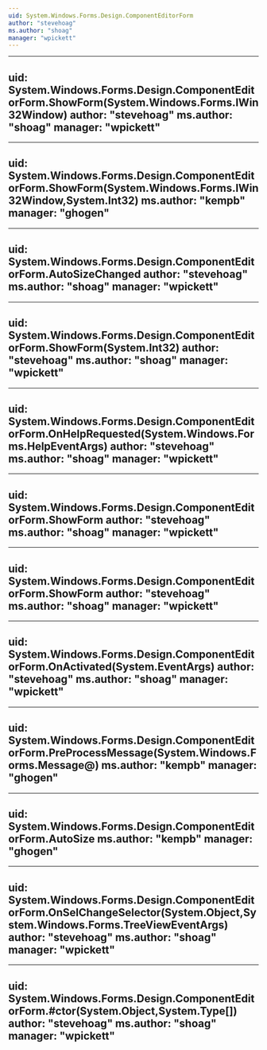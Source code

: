 ```yaml
---
uid: System.Windows.Forms.Design.ComponentEditorForm
author: "stevehoag"
ms.author: "shoag"
manager: "wpickett"
---
```


---
uid: System.Windows.Forms.Design.ComponentEditorForm.ShowForm(System.Windows.Forms.IWin32Window)
author: "stevehoag"
ms.author: "shoag"
manager: "wpickett"
---

---
uid: System.Windows.Forms.Design.ComponentEditorForm.ShowForm(System.Windows.Forms.IWin32Window,System.Int32)
ms.author: "kempb"
manager: "ghogen"
---

---
uid: System.Windows.Forms.Design.ComponentEditorForm.AutoSizeChanged
author: "stevehoag"
ms.author: "shoag"
manager: "wpickett"
---

---
uid: System.Windows.Forms.Design.ComponentEditorForm.ShowForm(System.Int32)
author: "stevehoag"
ms.author: "shoag"
manager: "wpickett"
---

---
uid: System.Windows.Forms.Design.ComponentEditorForm.OnHelpRequested(System.Windows.Forms.HelpEventArgs)
author: "stevehoag"
ms.author: "shoag"
manager: "wpickett"
---

---
uid: System.Windows.Forms.Design.ComponentEditorForm.ShowForm
author: "stevehoag"
ms.author: "shoag"
manager: "wpickett"
---

---
uid: System.Windows.Forms.Design.ComponentEditorForm.ShowForm
author: "stevehoag"
ms.author: "shoag"
manager: "wpickett"
---

---
uid: System.Windows.Forms.Design.ComponentEditorForm.OnActivated(System.EventArgs)
author: "stevehoag"
ms.author: "shoag"
manager: "wpickett"
---

---
uid: System.Windows.Forms.Design.ComponentEditorForm.PreProcessMessage(System.Windows.Forms.Message@)
ms.author: "kempb"
manager: "ghogen"
---

---
uid: System.Windows.Forms.Design.ComponentEditorForm.AutoSize
ms.author: "kempb"
manager: "ghogen"
---

---
uid: System.Windows.Forms.Design.ComponentEditorForm.OnSelChangeSelector(System.Object,System.Windows.Forms.TreeViewEventArgs)
author: "stevehoag"
ms.author: "shoag"
manager: "wpickett"
---

---
uid: System.Windows.Forms.Design.ComponentEditorForm.#ctor(System.Object,System.Type[])
author: "stevehoag"
ms.author: "shoag"
manager: "wpickett"
---

